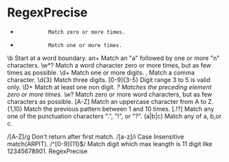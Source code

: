 # RegexPrecise

*               Match zero or more times.
+               Match one or more times.
\b	            Start at a word boundary.
an+	            Match an "a" followed by one or more "n" characters.
\w*?	          Match a word character zero or more times, but as few times as possible.
\d+             Match one or more digits.
\,	            Match a comma character.
\d{3}	          Match three digits.
[0-9]{3-5}      Digit range 3 to 5 is valid only.
\D+	            Match at least one non digit.
*?              Matches the preceding element zero or more times.
\w*?	          Match zero or more word characters, but as few characters as possible.
[A-Z]	          Match an uppercase character from A to Z.
{1,10}	        Match the previous pattern between 1 and 10 times.
[.!?]	          Match any one of the punctuation characters ".", "!", or "?".
(a|b|c)         Match any of a, b,or c.

/[A-Z]/g        Don't return after first match.
/[a-z]/i        Case Insensitive match(ARPIT).
/^[0-9]{11}$/   Match digit which max leangth is 11 digit like 12345678901.
RegexPrecise
